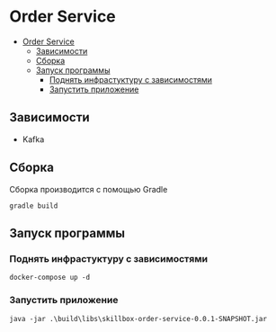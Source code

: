 # Order Service

<!-- TOC -->

* [Order Service](#order-service)
    * [Зависимости](#зависимости)
    * [Сборка](#сборка)
    * [Запуск программы](#запуск-программы)
        * [Поднять инфрастуктуру с зависимостями](#поднять-инфрастуктуру-с-зависимостями)
        * [Запустить приложение](#запустить-приложение)

<!-- TOC -->

## Зависимости

* Kafka

## Сборка

Сборка производится с помощью Gradle

```shell
gradle build
```

## Запуск программы

### Поднять инфрастуктуру с зависимостями

```shell
docker-compose up -d
```

### Запустить приложение

```shell
java -jar .\build\libs\skillbox-order-service-0.0.1-SNAPSHOT.jar
```
